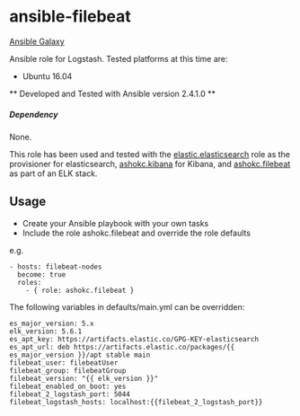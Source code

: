 # ansible-filebeat
[Ansible Galaxy](https://galaxy.ansible.com/ashokc/filebeat/)

Ansible role for Logstash. Tested platforms at this time are:

* Ubuntu 16.04

** Developed and Tested with Ansible version 2.4.1.0 **

##### Dependency
None.

This role has been used and tested with the [elastic.elasticsearch](https://github.com/elastic/ansible-elasticsearch) role as the provisioner for elasticsearch, [ashokc.kibana](https://github.com/ashokc/ansible-kibana) for Kibana, and [ashokc.filebeat](https://github.com/ashokc/ansible-filebeat) as part of an ELK stack.

## Usage

* Create your Ansible playbook with your own tasks
* Include the role ashokc.filebeat and override the role defaults

e.g. 

```
- hosts: filebeat-nodes
  become: true
  roles:
    - { role: ashokc.filebeat }
```

The following variables in defaults/main.yml can be overridden:

```
es_major_version: 5.x
elk_version: 5.6.1
es_apt_key: https://artifacts.elastic.co/GPG-KEY-elasticsearch
es_apt_url: deb https://artifacts.elastic.co/packages/{{ es_major_version }}/apt stable main
filebeat_user: filebeatUser
filebeat_group: filebeatGroup
filebeat_version: "{{ elk_version }}"
filebeat_enabled_on_boot: yes
filebeat_2_logstash_port: 5044
filebeat_logstash_hosts: localhost:{{filebeat_2_logstash_port}}
```

